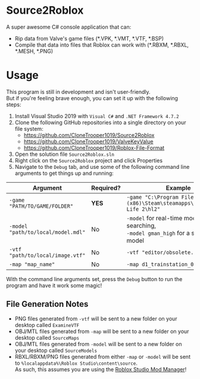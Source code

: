 # Source2Roblox

A super awesome C# console application that can:
- Rip data from Valve's game files (*.VPK, *.VMT, *.VTF, *.BSP)
- Compile that data into files that Roblox can work with (*.RBXM, *.RBXL, *.MESH, *.PNG)

# Usage

This program is still in development and isn't user-friendly.<br/>
But if you're feeling brave enough, you can set it up with the following steps:

1. Install Visual Studio 2019 with `Visual C#` and `.NET Framework 4.7.2`
2. Clone the following GitHub repositories into a single directory on your file system:
   - https://github.com/CloneTrooper1019/Source2Roblox
   - https://github.com/CloneTrooper1019/ValveKeyValue
   - https://github.com/CloneTrooper1019/Roblox-File-Format
3. Open the solution file `Source2Roblox.sln`
4. Right click on the `Source2Roblox` project and click Properties
5. Navigate to the `Debug` tab, and use some of the following command line arguments to get things up and running:

| **Argument**                         | **Required?** | **Example**                                                                         |
|--------------------------------------|---------------|-------------------------------------------------------------------------------------|
| `-game "PATH/TO/GAME/FOLDER"`        | **YES**       | `-game "C:\Program Files (x86)\Steam\steamapps\common\Half-Life 2\hl2"`             |
| `-model "path/to/local/model.mdl"`   | No            | `-model` for real-time model searching,<br/>`-model gman_high` for a specific model |
| `-vtf "path/to/local/image.vtf"`     | No            | `-vtf "editor/obsolete.vtf"`                                                        |
| `-map "map_name"`                    | No            | `-map d1_trainstation_01`                                                           |

With the command line arguments set, press the `Debug` button to run the program and have it work some magic!

## File Generation Notes

- PNG files generated from `-vtf` will be sent to a new folder on your desktop called `ExamineVTF`
- OBJ/MTL files generated from `-map` will be sent to a new folder on your desktop called `SourceMaps`
- OBJ/MTL files generated from `-model` will be sent to a new folder on your desktop called `SourceModels`
- RBXL/RBXM/PNG files generated from either `-map` or `-model` will be sent to `%localappdata%\Roblox Studio\content\source`.<br/>
As such, this assumes you are using the [Roblox Studio Mod Manager](https://github.com/CloneTrooper1019/Roblox-Studio-Mod-Manager)!
